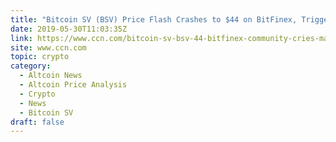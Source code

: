 ```yaml
---
title: "Bitcoin SV (BSV) Price Flash Crashes to $44 on BitFinex, Triggers Price Manipulation Fears"
date: 2019-05-30T11:03:35Z
link: https://www.ccn.com/bitcoin-sv-bsv-44-bitfinex-community-cries-manipulation?utm_medium=RSS&utm_source=hune
site: www.ccn.com
topic: crypto
category:
  - Altcoin News
  - Altcoin Price Analysis
  - Crypto
  - News
  - Bitcoin SV
draft: false
---
```

